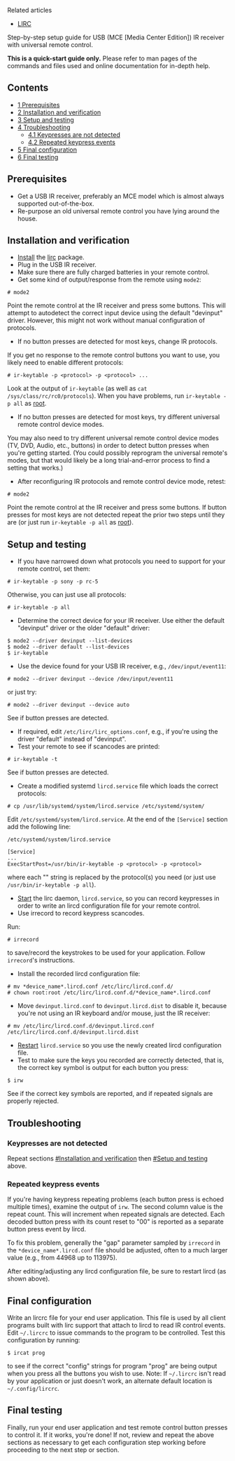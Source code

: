 Related articles

*   [LIRC](/index.php/LIRC "LIRC")

Step-by-step setup guide for USB (MCE [Media Center Edition]) IR receiver with universal remote control.

**This is a quick-start guide only.** Please refer to man pages of the commands and files used and online documentation for in-depth help.

## Contents

*   [1 Prerequisites](#Prerequisites)
*   [2 Installation and verification](#Installation_and_verification)
*   [3 Setup and testing](#Setup_and_testing)
*   [4 Troubleshooting](#Troubleshooting)
    *   [4.1 Keypresses are not detected](#Keypresses_are_not_detected)
    *   [4.2 Repeated keypress events](#Repeated_keypress_events)
*   [5 Final configuration](#Final_configuration)
*   [6 Final testing](#Final_testing)

## Prerequisites

*   Get a USB IR receiver, preferably an MCE model which is almost always supported out-of-the-box.
*   Re-purpose an old universal remote control you have lying around the house.

## Installation and verification

*   [Install](/index.php/Install "Install") the [lirc](https://www.archlinux.org/packages/?name=lirc) package.
*   Plug in the USB IR receiver.
*   Make sure there are fully charged batteries in your remote control.
*   Get some kind of output/response from the remote using `mode2`:

```
# mode2

```

Point the remote control at the IR receiver and press some buttons. This will attempt to autodetect the correct input device using the default "devinput" driver. However, this might not work without manual configuration of protocols.

*   If no button presses are detected for most keys, change IR protocols.

If you get no response to the remote control buttons you want to use, you likely need to enable different protocols:

```
# ir-keytable -p <protocol> -p <protocol> ...

```

Look at the output of `ir-keytable` (as well as `cat /sys/class/rc/rc0/protocols`). When you have problems, run `ir-keytable -p all` as [root](/index.php/Root "Root").

*   If no button presses are detected for most keys, try different universal remote control device modes.

You may also need to try different universal remote control device modes (TV, DVD, Audio, etc., buttons) in order to detect button presses when you're getting started. (You could possibly reprogram the universal remote's modes, but that would likely be a long trial-and-error process to find a setting that works.)

*   After reconfiguring IR protocols and remote control device mode, retest:

```
# mode2

```

Point the remote control at the IR receiver and press some buttons. If button presses for most keys are not detected repeat the prior two steps until they are (or just run `ir-keytable -p all` as [root](/index.php/Root "Root")).

## Setup and testing

*   If you have narrowed down what protocols you need to support for your remote control, set them:

```
# ir-keytable -p sony -p rc-5

```

Otherwise, you can just use all protocols:

```
# ir-keytable -p all

```

*   Determine the correct device for your IR receiver. Use either the default "devinput" driver or the older "default" driver:

```
$ mode2 --driver devinput --list-devices
$ mode2 --driver default --list-devices
$ ir-keytable

```

*   Use the device found for your USB IR receiver, e.g., `/dev/input/event11`:

```
# mode2 --driver devinput --device /dev/input/event11

```

or just try:

```
# mode2 --driver devinput --device auto

```

See if button presses are detected.

*   If required, edit `/etc/lirc/lirc_options.conf`, e.g., if you're using the driver "default" instead of "devinput".
*   Test your remote to see if scancodes are printed:

```
# ir-keytable -t

```

See if button presses are detected.

*   Create a modified systemd `lircd.service` file which loads the correct protocols:

```
# cp /usr/lib/systemd/system/lircd.service /etc/systemd/system/

```

Edit `/etc/systemd/system/lircd.service`. At the end of the `[Service]` section add the following line:

 `/etc/systemd/system/lircd.service` 
```
[Service]
...
ExecStartPost=/usr/bin/ir-keytable -p <protocol> -p <protocol>
```

where each "<protocol>" string is replaced by the protocol(s) you need (or just use `/usr/bin/ir-keytable -p all`).

*   [Start](/index.php/Start "Start") the lirc daemon, `lircd.service`, so you can record keypresses in order to write an lircd configuration file for your remote control.
*   Use irrecord to record keypress scancodes.

Run:

```
# irrecord

```

to save/record the keystrokes to be used for your application. Follow `irrecord`'s instructions.

*   Install the recorded lircd configuration file:

```
# mv *device_name*.lircd.conf /etc/lirc/lircd.conf.d/
# chown root:root /etc/lirc/lircd.conf.d/*device_name*.lircd.conf

```

*   Move `devinput.lircd.conf` to `devinput.lircd.dist` to disable it, because you're not using an IR keyboard and/or mouse, just the IR receiver:

```
# mv /etc/lirc/lircd.conf.d/devinput.lircd.conf /etc/lirc/lircd.conf.d/devinput.lircd.dist

```

*   [Restart](/index.php/Restart "Restart") `lircd.service` so you use the newly created lircd configuration file.
*   Test to make sure the keys you recorded are correctly detected, that is, the correct key symbol is output for each button you press:

```
$ irw

```

See if the correct key symbols are reported, and if repeated signals are properly rejected.

## Troubleshooting

### Keypresses are not detected

Repeat sections [#Installation and verification](#Installation_and_verification) then [#Setup and testing](#Setup_and_testing) above.

### Repeated keypress events

If you're having keypress repeating problems (each button press is echoed multiple times), examine the output of `irw`. The second column value is the repeat count. This will increment when repeated signals are detected. Each decoded button press with its count reset to "00" is reported as a separate button press event by lircd.

To fix this problem, generally the "gap" parameter sampled by `irrecord` in the `*device_name*.lircd.conf` file should be adjusted, often to a much larger value (e.g., from 44968 up to 113975).

After editing/adjusting any lircd configuration file, be sure to restart lircd (as shown above).

## Final configuration

Write an lircrc file for your end user application. This file is used by all client programs built with lirc support that attach to lircd to read IR control events. Edit `~/.lircrc` to issue commands to the program to be controlled. Test this configuration by running:

```
$ ircat prog

```

to see if the correct "config" strings for program "prog" are being output when you press all the buttons you wish to use. Note: If `~/.lircrc` isn't read by your application or just doesn't work, an alternate default location is `~/.config/lircrc`.

## Final testing

Finally, run your end user application and test remote control button presses to control it. If it works, you're done! If not, review and repeat the above sections as necessary to get each configuration step working before proceeding to the next step or section.